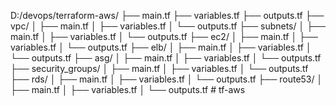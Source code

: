 D:/devops/terraform-aws/
├── main.tf
├── variables.tf
├── outputs.tf
├── vpc/
│   ├── main.tf
│   ├── variables.tf
│   └── outputs.tf
├── subnets/
│   ├── main.tf
│   ├── variables.tf
│   └── outputs.tf
├── ec2/
│   ├── main.tf
│   ├── variables.tf
│   └── outputs.tf
├── elb/
│   ├── main.tf
│   ├── variables.tf
│   └── outputs.tf
├── asg/
│   ├── main.tf
│   ├── variables.tf
│   └── outputs.tf
├── security_groups/
│   ├── main.tf
│   ├── variables.tf
│   └── outputs.tf
├── rds/
│   ├── main.tf
│   ├── variables.tf
│   └── outputs.tf
├── route53/
│   ├── main.tf
│   ├── variables.tf
│   └── outputs.tf
#   t f - a w s  
 